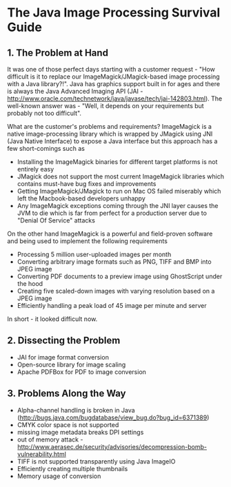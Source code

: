 # The Java Image Processing Survival Guide

## 1. The Problem at Hand

It was one of those perfect days starting with a customer request - "How difficult is it to replace our ImageMagick/JMagick-based image processing with a Java library?!". Java has graphics support built in for ages and there is always the Java Advanced Imaging API (JAI - http://www.oracle.com/technetwork/java/javase/tech/jai-142803.html). The well-known answer was - "Well, it depends on your requirements but probably not too difficult". 

What are the customer's problems and requirements? ImageMagick is a native image-processing library which is wrapped by JMagick using JNI (Java Native Interface) to expose a Java interface but this approach has a few short-comings such as

* Installing the ImageMagick binaries for different target platforms is not entirely easy
* JMagick does not support the most current ImageMagick libraries which contains must-have bug fixes and improvements
* Getting ImageMagick/JMagick to run on Mac OS failed miserably which left the Macbook-based developers unhappy
* Any ImageMagick exceptions coming through the JNI layer causes the JVM to die which is far from perfect for a production server due to "Denial Of Service" attacks

On the other hand ImageMagick is a powerful and field-proven software and being used to implement the following requirements

* Processing 5 million user-uploaded images per month
* Converting arbitrary image formats such as PNG, TIFF and BMP into JPEG image
* Converting PDF documents to a preview image using GhostScript under the hood
* Creating five scaled-down images with varying resolution based on a JPEG image
* Efficiently handling a peak load of 45 image per minute and server

In short - it looked difficult now.

## 2. Dissecting the Problem

* JAI for image format conversion
* Open-source library for image scaling 
* Apache PDFBox for PDF to image conversion

## 3. Problems Along the Way

* Alpha-channel handling is broken in Java (http://bugs.java.com/bugdatabase/view_bug.do?bug_id=6371389)
* CMYK color space is not supported
* missing image metadata breaks DPI settings
* out of memory attack - http://www.aerasec.de/security/advisories/decompression-bomb-vulnerability.html
* TIFF is not supported transparently using Java ImageIO
* Efficiently creating multiple thumbnails
* Memory usage of conversion


